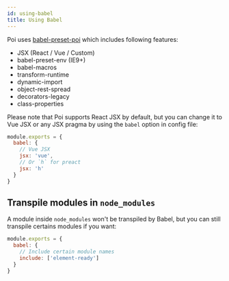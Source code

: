 ```yaml
---
id: using-babel
title: Using Babel
---
```


Poi uses [babel-preset-poi](https://github.com/egoist/poi/blob/master/packages/babel-preset-poi/README.md) which includes following features:

- JSX (React / Vue / Custom)
- babel-preset-env (IE9+)
- babel-macros
- transform-runtime
- dynamic-import
- object-rest-spread
- decorators-legacy
- class-properties

Please note that Poi supports React JSX by default, but you can change it to Vue JSX or any JSX pragma by using the `babel` option in config file:

```js
module.exports = {
  babel: {
    // Vue JSX
    jsx: 'vue',
    // Or `h` for preact
    jsx: 'h'
  }
}
```

## Transpile modules in `node_modules`

A module inside `node_modules` won't be transpiled by Babel, but you can still transpile certains modules if you want:

```js
module.exports = {
  babel: {
    // Include certain module names
    include: ['element-ready']
  }
}
```
